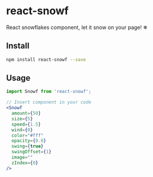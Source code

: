 # react-snowf
React snowflakes component, let it snow on your page! ❄

## Install
```bash
npm install react-snowf --save
```

## Usage
```jsx
import Snowf from 'react-snowf';

// Insert component in your code
<Snowf
  amount={50}
  size={5}
  speed={1.5}
  wind={0}
  color="#fff"
  opacity={0.8}
  swing={true}
  swingOffset={1}
  image=""
  zIndex={0}
/>
```
